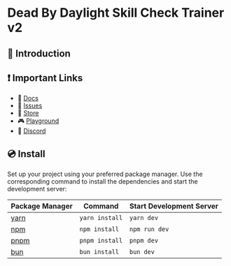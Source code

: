 # Dead By Daylight Skill Check Trainer v2

## 🚀 Introduction


## ❗️ Important Links

- 📄 [Docs](https://vuetifyjs.com/)
- 🚨 [Issues](https://issues.vuetifyjs.com/)
- 🏬 [Store](https://store.vuetifyjs.com/)
- 🎮 [Playground](https://play.vuetifyjs.com/)
- 💬 [Discord](https://community.vuetifyjs.com)

## 💿 Install

Set up your project using your preferred package manager. Use the corresponding command to install the dependencies and start the development server:

| Package Manager                                                | Command        | Start Development Server |
|---------------------------------------------------------------|----------------| -------------------------|
| [yarn](https://yarnpkg.com/getting-started)                   | `yarn install` | `yarn dev`               |
| [npm](https://docs.npmjs.com/cli/v7/commands/npm-install)     | `npm install`  | `npm run dev`            |
| [pnpm](https://pnpm.io/installation)                          | `pnpm install` | `pnpm dev`               |
| [bun](https://bun.sh/#getting-started)                        | `bun install`  | `bun dev`                |

